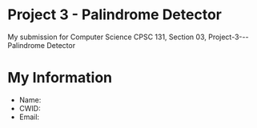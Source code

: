 # Project 3 - Palindrome Detector

My submission for Computer Science CPSC 131, Section 03, Project-3---Palindrome Detector

# My Information

* Name: 
* CWID: 
* Email: 
